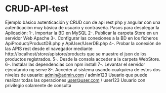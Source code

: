 # CRUD-API-test
Ejemplo básico autenticación y CRUD con de api rest php y angular con una autenticación muy básica de usuario y contraseña.
Pasos para desplegar la Aplicación:
1-. Importar la BD en MySQL
2-. Publicar la carpeta Store en un servidor Web Apache
3-. Configurar las conexiones a la BD en los ficheros ApiProduct/ProductDB.php y ApiUser/UserDB.php
4-. Probar la conexión de las APIS rest desde el navegador mediante http://localhost/store/apistore/products que se muestre el json de los productos registrados. 
5-. Desde la consola acceder a la carpeta WebStore.
6-. Instalar las dependencias con npm install
7-. Levantar el servidor ejecutando ng serve
8-. Acceder al sistema usando cualquiera de estos dos niveles de usuario:
   admin@admin.com / admin123  Usuario que puede realizar todas las operaciones
   user@user.com / user123     Usuario con privilegio solamente de consulta
   
   
